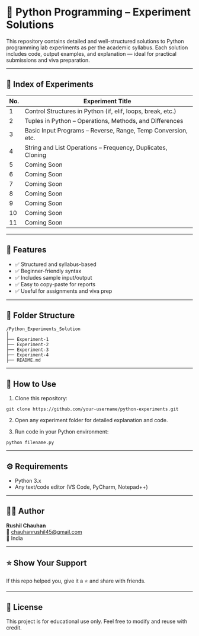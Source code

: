 # 🔬 Python Programming – Experiment Solutions

This repository contains detailed and well-structured solutions to Python programming lab experiments as per the academic syllabus. Each solution includes code, output examples, and explanation — ideal for practical submissions and viva preparation.

---

## 📘 Index of Experiments

| No. | Experiment Title                                               |
|-----|----------------------------------------------------------------|
| 1   | Control Structures in Python (if, elif, loops, break, etc.)   |
| 2   | Tuples in Python – Operations, Methods, and Differences       |
| 3   | Basic Input Programs – Reverse, Range, Temp Conversion, etc.  |
| 4   | String and List Operations – Frequency, Duplicates, Cloning   |
| 5   | Coming Soon                                                   |
| 6   | Coming Soon                                                   |
| 7   | Coming Soon                                                   |
| 8   | Coming Soon                                                   |
| 9   | Coming Soon                                                   |
| 10  | Coming Soon                                                   |
| 11  | Coming Soon                                                   |

---

## 🧠 Features

- ✅ Structured and syllabus-based
- ✅ Beginner-friendly syntax
- ✅ Includes sample input/output
- ✅ Easy to copy-paste for reports
- ✅ Useful for assignments and viva prep

---

## 📂 Folder Structure

```
/Python_Experiments_Solution
│
├── Experiment-1
├── Experiment-2
├── Experiment-3
├── Experiment-4
├── README.md
```

---

## 🚀 How to Use

1. Clone this repository:

```
git clone https://github.com/your-username/python-experiments.git
```

2. Open any experiment folder for detailed explanation and code.

3. Run code in your Python environment:

```
python filename.py
```

---

## ⚙️ Requirements

- Python 3.x
- Any text/code editor (VS Code, PyCharm, Notepad++)

---

## 👨‍💻 Author

**Rushil Chauhan**  
📧 chauhanrushil45@gmail.com  
📍 India

---

## ⭐ Show Your Support

If this repo helped you, give it a ⭐ and share with friends.

---

## 📝 License

This project is for educational use only. Feel free to modify and reuse with credit.
